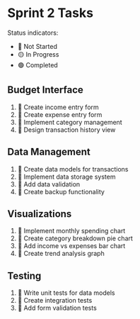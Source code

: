 # Sprint 2 Tasks

Status indicators:
- 🔴 Not Started
- 🟡 In Progress
- 🟢 Completed

## Budget Interface
1. 🔴 Create income entry form
2. 🔴 Create expense entry form
3. 🔴 Implement category management
4. 🔴 Design transaction history view

## Data Management
1. 🔴 Create data models for transactions
2. 🔴 Implement data storage system
3. 🔴 Add data validation
4. 🔴 Create backup functionality

## Visualizations
1. 🔴 Implement monthly spending chart
2. 🔴 Create category breakdown pie chart
3. 🔴 Add income vs expenses bar chart
4. 🔴 Create trend analysis graph

## Testing
1. 🔴 Write unit tests for data models
2. 🔴 Create integration tests
3. 🔴 Add form validation tests 